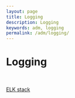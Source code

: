 ```yaml
---
layout: page
title: Logging
description: Logging
keywords: adm, logging
permalink: /adm/logging/
---
```


# Logging

<br/>

[ELK stack](/linux/logging/elk/)
